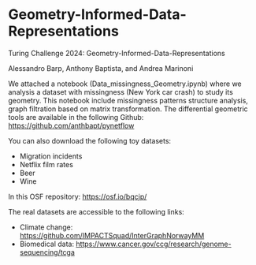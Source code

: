 # Geometry-Informed-Data-Representations

Turing Challenge 2024: Geometry-Informed-Data-Representations

Alessandro Barp, Anthony Baptista, and Andrea Marinoni

We attached a notebook (Data_missingness_Geometry.ipynb) where we analysis a dataset with missingness (New York car crash) to study its geometry. 
This notebook include missingness patterns structure analysis, graph filtration based on matrix transformation. The differential geometric tools are available in the following Github: 
https://github.com/anthbapt/pynetflow

You can also download the following toy datasets:
* Migration incidents
* Netflix film rates
* Beer
* Wine

In this OSF repository: https://osf.io/bqcjp/

The real datasets are accessible to the following links:
* Climate change: https://github.com/IMPACTSquad/InterGraphNorwayMM
* Biomedical data: https://www.cancer.gov/ccg/research/genome-sequencing/tcga

